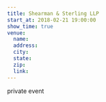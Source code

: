 ```yaml
---
title: Shearman & Sterling LLP
start_at: 2018-02-21 19:00:00
show_time: true
venue:
  name:
  address:
  city:
  state:
  zip:
  link:
---
```



private event